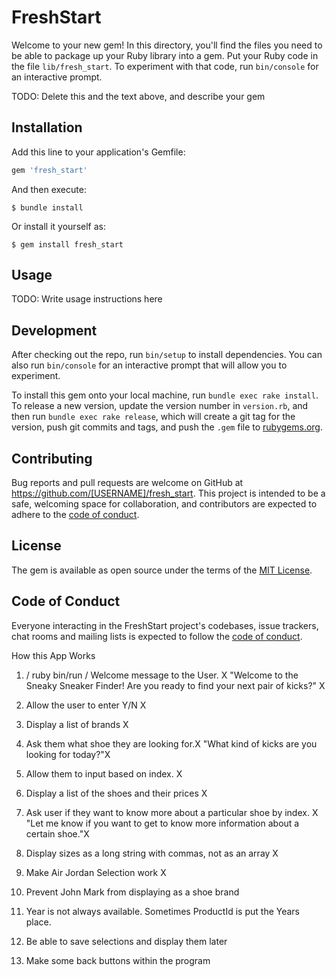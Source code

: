 # FreshStart

Welcome to your new gem! In this directory, you'll find the files you need to be able to package up your Ruby library into a gem. Put your Ruby code in the file `lib/fresh_start`. To experiment with that code, run `bin/console` for an interactive prompt.

TODO: Delete this and the text above, and describe your gem

## Installation

Add this line to your application's Gemfile:

```ruby
gem 'fresh_start'
```

And then execute:

    $ bundle install

Or install it yourself as:

    $ gem install fresh_start

## Usage

TODO: Write usage instructions here

## Development

After checking out the repo, run `bin/setup` to install dependencies. You can also run `bin/console` for an interactive prompt that will allow you to experiment.

To install this gem onto your local machine, run `bundle exec rake install`. To release a new version, update the version number in `version.rb`, and then run `bundle exec rake release`, which will create a git tag for the version, push git commits and tags, and push the `.gem` file to [rubygems.org](https://rubygems.org).

## Contributing

Bug reports and pull requests are welcome on GitHub at https://github.com/[USERNAME]/fresh_start. This project is intended to be a safe, welcoming space for collaboration, and contributors are expected to adhere to the [code of conduct](https://github.com/[USERNAME]/fresh_start/blob/master/CODE_OF_CONDUCT.md).


## License

The gem is available as open source under the terms of the [MIT License](https://opensource.org/licenses/MIT).

## Code of Conduct

Everyone interacting in the FreshStart project's codebases, issue trackers, chat rooms and mailing lists is expected to follow the [code of conduct](https://github.com/[USERNAME]/fresh_start/blob/master/CODE_OF_CONDUCT.md).





How this App Works 

1. / ruby bin/run / Welcome message to the User. X
"Welcome to the Sneaky Sneaker Finder! Are you ready to find your next pair of kicks?" X
2. Allow the user to enter Y/N X
3. Display a list of brands X
4. Ask them what shoe they are looking for.X
"What kind of kicks are you looking for today?"X
5. Allow them to input based on index. X
6. Display a list of the shoes and their prices X
7. Ask user if they want to know more about a particular shoe by index. X
"Let me know if you want to get to know more information about a certain shoe."X

8. Display sizes as a long string with commas, not as an array X 
9. Make Air Jordan Selection work X
10. Prevent John Mark from displaying as a shoe brand 
11. Year is not always available. Sometimes ProductId is put the Years place. 
12. Be able to save selections and display them later
13. Make some back buttons within the program 
